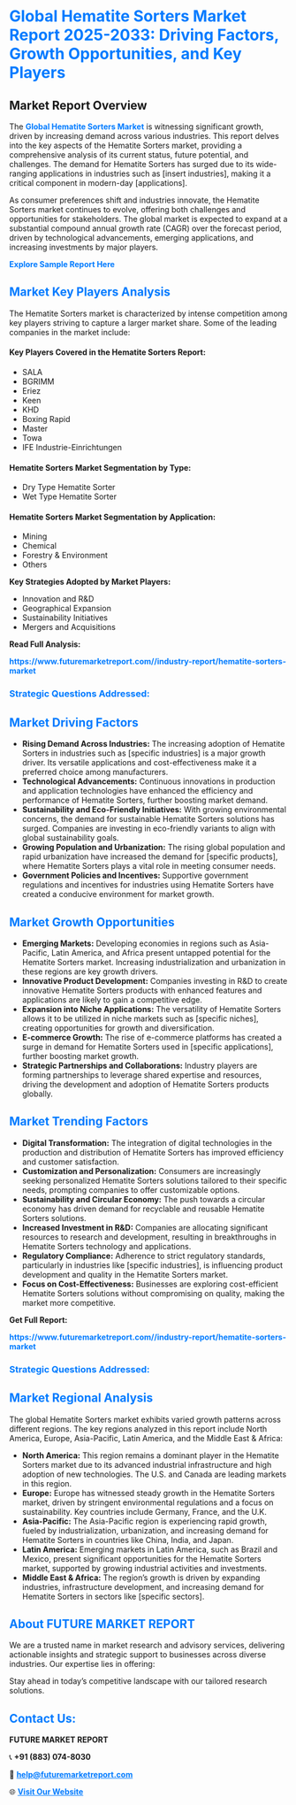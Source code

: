 <h1 style="color: #007BFF;">Global Hematite Sorters Market Report 2025-2033: Driving Factors, Growth Opportunities, and Key Players</h1>

<section id="overview">
<h2>Market Report Overview</h2>
<p>The <a href="https://www.futuremarketreport.com//industry-report/hematite-sorters-market" style="color: #007BFF; text-decoration: none;"><strong>Global Hematite Sorters Market</strong></a> is witnessing significant growth, driven by increasing demand across various industries. This report delves into the key aspects of the Hematite Sorters market, providing a comprehensive analysis of its current status, future potential, and challenges. The demand for Hematite Sorters has surged due to its wide-ranging applications in industries such as [insert industries], making it a critical component in modern-day [applications].</p>
<p>As consumer preferences shift and industries innovate, the Hematite Sorters market continues to evolve, offering both challenges and opportunities for stakeholders. The global market is expected to expand at a substantial compound annual growth rate (CAGR) over the forecast period, driven by technological advancements, emerging applications, and increasing investments by major players.</p>
</section>

<section id="overview">
<p><a href="https://www.futuremarketreport.com//request-sample/reportId=90064" style="color: #007BFF; text-decoration: none;"><strong>Explore Sample Report Here</strong></a></p>
</section>

<section id="key-players">
<h2 style="color: #007BFF;">Market Key Players Analysis</h2>
<p>The Hematite Sorters market is characterized by intense competition among key players striving to capture a larger market share. Some of the leading companies in the market include:</p>
<h4>Key Players Covered in the Hematite Sorters Report:</h4>
<ul><li>SALA</li><li>BGRIMM</li><li>Eriez</li><li>Keen</li><li>KHD</li><li>Boxing Rapid</li><li>Master</li><li>Towa</li><li>IFE Industrie-Einrichtungen</li></ul>
<h4>Hematite Sorters Market Segmentation by Type:</h4>
<ul><li>Dry Type Hematite Sorter</li><li>Wet Type Hematite Sorter</li></ul>

<h4>Hematite Sorters Market Segmentation by Application:</h4>
<ul><li>Mining</li><li>Chemical</li><li>Forestry &amp; Environment</li><li>Others</li></ul>
<p><strong>Key Strategies Adopted by Market Players:</strong></p>
<ul>
<li>Innovation and R&D</li>
<li>Geographical Expansion</li>
<li>Sustainability Initiatives</li>
<li>Mergers and Acquisitions</li>
</ul>
</section>

<section>
<p><strong>Read Full Analysis: </strong></p><a href="https://www.futuremarketreport.com//industry-report/hematite-sorters-market" style="color: #007BFF; text-decoration: none;"><strong>https://www.futuremarketreport.com//industry-report/hematite-sorters-market</strong></a>
<h3 style="color: #007BFF;">Strategic Questions Addressed:</h3>
</section>

<section id="driving-factors">
<h2 style="color: #007BFF;">Market Driving Factors</h2>
<ul>
<li><strong>Rising Demand Across Industries:</strong> The increasing adoption of Hematite Sorters in industries such as [specific industries] is a major growth driver. Its versatile applications and cost-effectiveness make it a preferred choice among manufacturers.</li>
<li><strong>Technological Advancements:</strong> Continuous innovations in production and application technologies have enhanced the efficiency and performance of Hematite Sorters, further boosting market demand.</li>
<li><strong>Sustainability and Eco-Friendly Initiatives:</strong> With growing environmental concerns, the demand for sustainable Hematite Sorters solutions has surged. Companies are investing in eco-friendly variants to align with global sustainability goals.</li>
<li><strong>Growing Population and Urbanization:</strong> The rising global population and rapid urbanization have increased the demand for [specific products], where Hematite Sorters plays a vital role in meeting consumer needs.</li>
<li><strong>Government Policies and Incentives:</strong> Supportive government regulations and incentives for industries using Hematite Sorters have created a conducive environment for market growth.</li>
</ul>
</section>

<section id="growth-opportunities">
<h2 style="color: #007BFF;">Market Growth Opportunities</h2>
<ul>
<li><strong>Emerging Markets:</strong> Developing economies in regions such as Asia-Pacific, Latin America, and Africa present untapped potential for the Hematite Sorters market. Increasing industrialization and urbanization in these regions are key growth drivers.</li>
<li><strong>Innovative Product Development:</strong> Companies investing in R&D to create innovative Hematite Sorters products with enhanced features and applications are likely to gain a competitive edge.</li>
<li><strong>Expansion into Niche Applications:</strong> The versatility of Hematite Sorters allows it to be utilized in niche markets such as [specific niches], creating opportunities for growth and diversification.</li>
<li><strong>E-commerce Growth:</strong> The rise of e-commerce platforms has created a surge in demand for Hematite Sorters used in [specific applications], further boosting market growth.</li>
<li><strong>Strategic Partnerships and Collaborations:</strong> Industry players are forming partnerships to leverage shared expertise and resources, driving the development and adoption of Hematite Sorters products globally.</li>
</ul>
</section>

<section id="trending-factors">
<h2 style="color: #007BFF;">Market Trending Factors</h2>
<ul>
<li><strong>Digital Transformation:</strong> The integration of digital technologies in the production and distribution of Hematite Sorters has improved efficiency and customer satisfaction.</li>
<li><strong>Customization and Personalization:</strong> Consumers are increasingly seeking personalized Hematite Sorters solutions tailored to their specific needs, prompting companies to offer customizable options.</li>
<li><strong>Sustainability and Circular Economy:</strong> The push towards a circular economy has driven demand for recyclable and reusable Hematite Sorters solutions.</li>
<li><strong>Increased Investment in R&D:</strong> Companies are allocating significant resources to research and development, resulting in breakthroughs in Hematite Sorters technology and applications.</li>
<li><strong>Regulatory Compliance:</strong> Adherence to strict regulatory standards, particularly in industries like [specific industries], is influencing product development and quality in the Hematite Sorters market.</li>
<li><strong>Focus on Cost-Effectiveness:</strong> Businesses are exploring cost-efficient Hematite Sorters solutions without compromising on quality, making the market more competitive.</li>
</ul>
</section>

<section>
<p><strong>Get Full Report: </strong></p><a href="https://www.futuremarketreport.com//industry-report/hematite-sorters-market" style="color: #007BFF; text-decoration: none;"><strong>https://www.futuremarketreport.com//industry-report/hematite-sorters-market</strong></a>
<h3 style="color: #007BFF;">Strategic Questions Addressed:</h3>
</section>


<section id="regional-analysis">
<h2 style="color: #007BFF;">Market Regional Analysis</h2>
<p>The global Hematite Sorters market exhibits varied growth patterns across different regions. The key regions analyzed in this report include North America, Europe, Asia-Pacific, Latin America, and the Middle East & Africa:</p>
<ul>
<li><strong>North America:</strong> This region remains a dominant player in the Hematite Sorters market due to its advanced industrial infrastructure and high adoption of new technologies. The U.S. and Canada are leading markets in this region.</li>
<li><strong>Europe:</strong> Europe has witnessed steady growth in the Hematite Sorters market, driven by stringent environmental regulations and a focus on sustainability. Key countries include Germany, France, and the U.K.</li>
<li><strong>Asia-Pacific:</strong> The Asia-Pacific region is experiencing rapid growth, fueled by industrialization, urbanization, and increasing demand for Hematite Sorters in countries like China, India, and Japan.</li>
<li><strong>Latin America:</strong> Emerging markets in Latin America, such as Brazil and Mexico, present significant opportunities for the Hematite Sorters market, supported by growing industrial activities and investments.</li>
<li><strong>Middle East & Africa:</strong> The region’s growth is driven by expanding industries, infrastructure development, and increasing demand for Hematite Sorters in sectors like [specific sectors].</li>
</ul>
</section>

<footer>
<h2 style="color: #007BFF;">About FUTURE MARKET REPORT</h2>
<p>We are a trusted name in market research and advisory services, delivering actionable insights and strategic support to businesses across diverse industries. Our expertise lies in offering:</p>

<p>Stay ahead in today’s competitive landscape with our tailored research solutions.</p>

<h2 style="color: #007BFF;">Contact Us:</h2>
<p><strong>FUTURE MARKET REPORT</strong></p>
<p>📞 <strong>+91 (883) 074-8030</strong></p>
<p>📧 <strong><a href="mailto:help@futuremarketreport.com" style="color: #007BFF;">help@futuremarketreport.com</a></strong></p>
<p>🌐 <strong><a href="https://www.futuremarketreport.com/" style="color: #007BFF;">Visit Our Website</a></strong></p>
</footer>